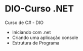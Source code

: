 # DIO-Curso .NET
Curso de C# - DIO 

 - Iniciando com .net
 - Criando uma aplicação console
 - Estrutura de Programa
